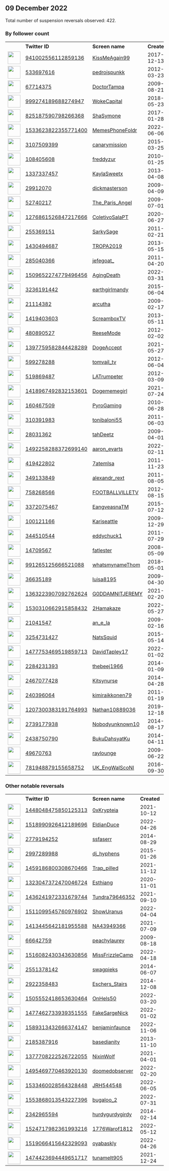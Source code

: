 
## 09 December 2022
Total number of suspension reversals observed: 422.

### By follower count
<table><tr><th></th><th align="left">Twitter ID</th><th align="left">Screen name</th>
<th align="left">Created</th><th align="left">Status</th><th align="left">Suspended</th><th align="left">Followers</th>
<tr><td><a href="https://pbs.twimg.com/profile_images/1455207188981555204/rR9GAXTY_normal.jpg"><img src="https://pbs.twimg.com/profile_images/1455207188981555204/rR9GAXTY_normal.jpg" width="40px" height="40px" align="center"/></a></td><td><a href="https://twitter.com/intent/user?user_id=941002556112859136">941002556112859136</a></td><td><a href="https://twitter.com/KissMeAgain99">KissMeAgain99</a></td><td>2017-12-13</td><td align="center"></td><td>2022-09-23</td><td>247025</td></tr>
<tr><td><a href="https://abs.twimg.com/sticky/default_profile_images/default_profile_normal.png"><img src="https://abs.twimg.com/sticky/default_profile_images/default_profile_normal.png" width="40px" height="40px" align="center"/></a></td><td><a href="https://twitter.com/intent/user?user_id=533697616">533697616</a></td><td><a href="https://twitter.com/pedroispunkk">pedroispunkk</a></td><td>2012-03-23</td><td align="center"></td><td></td><td>80215</td></tr>
<tr><td><a href="https://pbs.twimg.com/profile_images/1625200758978146304/4EHIdmgf_normal.jpg"><img src="https://pbs.twimg.com/profile_images/1625200758978146304/4EHIdmgf_normal.jpg" width="40px" height="40px" align="center"/></a></td><td><a href="https://twitter.com/intent/user?user_id=67714375">67714375</a></td><td><a href="https://twitter.com/DoctorTampa">DoctorTampa</a></td><td>2009-08-21</td><td align="center"></td><td></td><td>59004</td></tr>
<tr><td><a href="https://pbs.twimg.com/profile_images/1273319766225272832/IPWNNme6_normal.jpg"><img src="https://pbs.twimg.com/profile_images/1273319766225272832/IPWNNme6_normal.jpg" width="40px" height="40px" align="center"/></a></td><td><a href="https://twitter.com/intent/user?user_id=999274189688274947">999274189688274947</a></td><td><a href="https://twitter.com/WokeCapital">WokeCapital</a></td><td>2018-05-23</td><td align="center"></td><td></td><td>41940</td></tr>
<tr><td><a href="https://pbs.twimg.com/profile_images/1602212029456125952/xXpKM0D3_normal.jpg"><img src="https://pbs.twimg.com/profile_images/1602212029456125952/xXpKM0D3_normal.jpg" width="40px" height="40px" align="center"/></a></td><td><a href="https://twitter.com/intent/user?user_id=825187590798266368">825187590798266368</a></td><td><a href="https://twitter.com/ShaSymone">ShaSymone</a></td><td>2017-01-28</td><td align="center"></td><td></td><td>33981</td></tr>
<tr><td><a href="https://pbs.twimg.com/profile_images/1668986633180401666/TiaWMvZL_normal.jpg"><img src="https://pbs.twimg.com/profile_images/1668986633180401666/TiaWMvZL_normal.jpg" width="40px" height="40px" align="center"/></a></td><td><a href="https://twitter.com/intent/user?user_id=1533623822355771400">1533623822355771400</a></td><td><a href="https://twitter.com/MemesPhoneFoldr">MemesPhoneFoldr</a></td><td>2022-06-06</td><td align="center"></td><td>2022-09-05</td><td>28830</td></tr>
<tr><td><a href="https://pbs.twimg.com/profile_images/876730611683086336/6GNIJunB_normal.jpg"><img src="https://pbs.twimg.com/profile_images/876730611683086336/6GNIJunB_normal.jpg" width="40px" height="40px" align="center"/></a></td><td><a href="https://twitter.com/intent/user?user_id=3107509399">3107509399</a></td><td><a href="https://twitter.com/canarymission">canarymission</a></td><td>2015-03-25</td><td align="center"></td><td>2022-12-08</td><td>28571</td></tr>
<tr><td><a href="https://pbs.twimg.com/profile_images/512772477563305984/j5pnCZZy_normal.jpeg"><img src="https://pbs.twimg.com/profile_images/512772477563305984/j5pnCZZy_normal.jpeg" width="40px" height="40px" align="center"/></a></td><td><a href="https://twitter.com/intent/user?user_id=108405608">108405608</a></td><td><a href="https://twitter.com/freddyzur">freddyzur</a></td><td>2010-01-25</td><td align="center"></td><td>2022-11-24</td><td>27238</td></tr>
<tr><td><a href="https://pbs.twimg.com/profile_images/1626273480655208453/FVYFNhgO_normal.jpg"><img src="https://pbs.twimg.com/profile_images/1626273480655208453/FVYFNhgO_normal.jpg" width="40px" height="40px" align="center"/></a></td><td><a href="https://twitter.com/intent/user?user_id=1337337457">1337337457</a></td><td><a href="https://twitter.com/KaylaSweetx">KaylaSweetx</a></td><td>2013-04-08</td><td align="center"></td><td></td><td>27159</td></tr>
<tr><td><a href="https://pbs.twimg.com/profile_images/130045270/dickhead-shirt_normal.jpg"><img src="https://pbs.twimg.com/profile_images/130045270/dickhead-shirt_normal.jpg" width="40px" height="40px" align="center"/></a></td><td><a href="https://twitter.com/intent/user?user_id=29912070">29912070</a></td><td><a href="https://twitter.com/dickmasterson">dickmasterson</a></td><td>2009-04-09</td><td align="center"></td><td></td><td>26721</td></tr>
<tr><td><a href="https://pbs.twimg.com/profile_images/1489564165/image_normal.jpg"><img src="https://pbs.twimg.com/profile_images/1489564165/image_normal.jpg" width="40px" height="40px" align="center"/></a></td><td><a href="https://twitter.com/intent/user?user_id=52740217">52740217</a></td><td><a href="https://twitter.com/The_Paris_Angel">The_Paris_Angel</a></td><td>2009-07-01</td><td align="center"></td><td></td><td>26252</td></tr>
<tr><td><a href="https://pbs.twimg.com/profile_images/1555608242427936770/0V2M-ih5_normal.jpg"><img src="https://pbs.twimg.com/profile_images/1555608242427936770/0V2M-ih5_normal.jpg" width="40px" height="40px" align="center"/></a></td><td><a href="https://twitter.com/intent/user?user_id=1276861526847217666">1276861526847217666</a></td><td><a href="https://twitter.com/ColetivoSalaPT">ColetivoSalaPT</a></td><td>2020-06-27</td><td align="center"></td><td>2022-09-16</td><td>24105</td></tr>
<tr><td><a href="https://pbs.twimg.com/profile_images/1531425314886193152/o41f7jZB_normal.jpg"><img src="https://pbs.twimg.com/profile_images/1531425314886193152/o41f7jZB_normal.jpg" width="40px" height="40px" align="center"/></a></td><td><a href="https://twitter.com/intent/user?user_id=255369151">255369151</a></td><td><a href="https://twitter.com/SarkySage">SarkySage</a></td><td>2011-02-21</td><td align="center"></td><td>2022-09-20</td><td>22177</td></tr>
<tr><td><a href="https://pbs.twimg.com/profile_images/1662047621651787776/2jhmFYf9_normal.jpg"><img src="https://pbs.twimg.com/profile_images/1662047621651787776/2jhmFYf9_normal.jpg" width="40px" height="40px" align="center"/></a></td><td><a href="https://twitter.com/intent/user?user_id=1430494687">1430494687</a></td><td><a href="https://twitter.com/TROPA2019">TROPA2019</a></td><td>2013-05-15</td><td align="center"></td><td>2022-11-24</td><td>22107</td></tr>
<tr><td><a href="https://pbs.twimg.com/profile_images/1662675486563004416/Anmpb7yN_normal.jpg"><img src="https://pbs.twimg.com/profile_images/1662675486563004416/Anmpb7yN_normal.jpg" width="40px" height="40px" align="center"/></a></td><td><a href="https://twitter.com/intent/user?user_id=285040366">285040366</a></td><td><a href="https://twitter.com/jefegoat_">jefegoat_</a></td><td>2011-04-20</td><td align="center"></td><td>2022-03-26</td><td>21791</td></tr>
<tr><td><a href="https://pbs.twimg.com/profile_images/1591572666204540928/ziphlkli_normal.png"><img src="https://pbs.twimg.com/profile_images/1591572666204540928/ziphlkli_normal.png" width="40px" height="40px" align="center"/></a></td><td><a href="https://twitter.com/intent/user?user_id=1509652274779496456">1509652274779496456</a></td><td><a href="https://twitter.com/AgingDeath">AgingDeath</a></td><td>2022-03-31</td><td align="center"></td><td>2022-11-27</td><td>18169</td></tr>
<tr><td><a href="https://pbs.twimg.com/profile_images/1663296694824443904/Ujf0cfLd_normal.jpg"><img src="https://pbs.twimg.com/profile_images/1663296694824443904/Ujf0cfLd_normal.jpg" width="40px" height="40px" align="center"/></a></td><td><a href="https://twitter.com/intent/user?user_id=3236191442">3236191442</a></td><td><a href="https://twitter.com/earthgirlmandy">earthgirlmandy</a></td><td>2015-06-04</td><td align="center"></td><td>2022-12-05</td><td>17927</td></tr>
<tr><td><a href="https://pbs.twimg.com/profile_images/1056225141183692800/4cKqgFgb_normal.jpg"><img src="https://pbs.twimg.com/profile_images/1056225141183692800/4cKqgFgb_normal.jpg" width="40px" height="40px" align="center"/></a></td><td><a href="https://twitter.com/intent/user?user_id=21114382">21114382</a></td><td><a href="https://twitter.com/arcutha">arcutha</a></td><td>2009-02-17</td><td align="center"></td><td>2022-10-29</td><td>17846</td></tr>
<tr><td><a href="https://pbs.twimg.com/profile_images/1664711839798767617/22mxVCgN_normal.jpg"><img src="https://pbs.twimg.com/profile_images/1664711839798767617/22mxVCgN_normal.jpg" width="40px" height="40px" align="center"/></a></td><td><a href="https://twitter.com/intent/user?user_id=1419403603">1419403603</a></td><td><a href="https://twitter.com/ScreamboxTV">ScreamboxTV</a></td><td>2013-05-11</td><td align="center"></td><td>2022-12-01</td><td>17447</td></tr>
<tr><td><a href="https://pbs.twimg.com/profile_images/1668143366368903175/gi3hUQNd_normal.jpg"><img src="https://pbs.twimg.com/profile_images/1668143366368903175/gi3hUQNd_normal.jpg" width="40px" height="40px" align="center"/></a></td><td><a href="https://twitter.com/intent/user?user_id=480890527">480890527</a></td><td><a href="https://twitter.com/ReeseMode">ReeseMode</a></td><td>2012-02-02</td><td align="center"></td><td></td><td>16589</td></tr>
<tr><td><a href="https://pbs.twimg.com/profile_images/1637652263651930112/ToFFAc09_normal.jpg"><img src="https://pbs.twimg.com/profile_images/1637652263651930112/ToFFAc09_normal.jpg" width="40px" height="40px" align="center"/></a></td><td><a href="https://twitter.com/intent/user?user_id=1397759582844428289">1397759582844428289</a></td><td><a href="https://twitter.com/DogeAccept">DogeAccept</a></td><td>2021-05-27</td><td align="center"></td><td>2022-12-05</td><td>13736</td></tr>
<tr><td><a href="https://pbs.twimg.com/profile_images/1657095655083368453/Kf26NMql_normal.jpg"><img src="https://pbs.twimg.com/profile_images/1657095655083368453/Kf26NMql_normal.jpg" width="40px" height="40px" align="center"/></a></td><td><a href="https://twitter.com/intent/user?user_id=599278288">599278288</a></td><td><a href="https://twitter.com/tomvail_tv">tomvail_tv</a></td><td>2012-06-04</td><td align="center"></td><td></td><td>13430</td></tr>
<tr><td><a href="https://pbs.twimg.com/profile_images/1074376525498114049/Gx7_xsyC_normal.jpg"><img src="https://pbs.twimg.com/profile_images/1074376525498114049/Gx7_xsyC_normal.jpg" width="40px" height="40px" align="center"/></a></td><td><a href="https://twitter.com/intent/user?user_id=519869487">519869487</a></td><td><a href="https://twitter.com/LATrumpeter">LATrumpeter</a></td><td>2012-03-09</td><td align="center"></td><td>2022-10-29</td><td>12145</td></tr>
<tr><td><a href="https://pbs.twimg.com/profile_images/1507341477240000515/gorjTQs9_normal.jpg"><img src="https://pbs.twimg.com/profile_images/1507341477240000515/gorjTQs9_normal.jpg" width="40px" height="40px" align="center"/></a></td><td><a href="https://twitter.com/intent/user?user_id=1418967492832153601">1418967492832153601</a></td><td><a href="https://twitter.com/Dogememegirl">Dogememegirl</a></td><td>2021-07-24</td><td align="center"></td><td>2022-12-05</td><td>9924</td></tr>
<tr><td><a href="https://pbs.twimg.com/profile_images/1354889270482399235/qA_1FaLO_normal.jpg"><img src="https://pbs.twimg.com/profile_images/1354889270482399235/qA_1FaLO_normal.jpg" width="40px" height="40px" align="center"/></a></td><td><a href="https://twitter.com/intent/user?user_id=160467509">160467509</a></td><td><a href="https://twitter.com/PyroGaming">PyroGaming</a></td><td>2010-06-28</td><td align="center"></td><td></td><td>9363</td></tr>
<tr><td><a href="https://pbs.twimg.com/profile_images/1648779937501814787/5NWQzdoj_normal.jpg"><img src="https://pbs.twimg.com/profile_images/1648779937501814787/5NWQzdoj_normal.jpg" width="40px" height="40px" align="center"/></a></td><td><a href="https://twitter.com/intent/user?user_id=310391983">310391983</a></td><td><a href="https://twitter.com/tonibaloni55">tonibaloni55</a></td><td>2011-06-03</td><td align="center"></td><td></td><td>8871</td></tr>
<tr><td><a href="https://pbs.twimg.com/profile_images/1895933365/Obama_baby2_normal.jpg"><img src="https://pbs.twimg.com/profile_images/1895933365/Obama_baby2_normal.jpg" width="40px" height="40px" align="center"/></a></td><td><a href="https://twitter.com/intent/user?user_id=28031362">28031362</a></td><td><a href="https://twitter.com/tahDeetz">tahDeetz</a></td><td>2009-04-01</td><td align="center"></td><td></td><td>7297</td></tr>
<tr><td><a href="https://pbs.twimg.com/profile_images/1568450431378145283/Ssf1pza-_normal.jpg"><img src="https://pbs.twimg.com/profile_images/1568450431378145283/Ssf1pza-_normal.jpg" width="40px" height="40px" align="center"/></a></td><td><a href="https://twitter.com/intent/user?user_id=1492258288372699140">1492258288372699140</a></td><td><a href="https://twitter.com/aaron_evarts">aaron_evarts</a></td><td>2022-02-11</td><td align="center"></td><td>2022-10-12</td><td>6742</td></tr>
<tr><td><a href="https://pbs.twimg.com/profile_images/1649692256855531520/BdcSAxQw_normal.jpg"><img src="https://pbs.twimg.com/profile_images/1649692256855531520/BdcSAxQw_normal.jpg" width="40px" height="40px" align="center"/></a></td><td><a href="https://twitter.com/intent/user?user_id=419422802">419422802</a></td><td><a href="https://twitter.com/7atemIsa">7atemIsa</a></td><td>2011-11-23</td><td align="center"></td><td>2022-12-04</td><td>6633</td></tr>
<tr><td><a href="https://pbs.twimg.com/profile_images/1670569253840330760/a7HJzqIw_normal.jpg"><img src="https://pbs.twimg.com/profile_images/1670569253840330760/a7HJzqIw_normal.jpg" width="40px" height="40px" align="center"/></a></td><td><a href="https://twitter.com/intent/user?user_id=349133849">349133849</a></td><td><a href="https://twitter.com/alexandr_rext">alexandr_rext</a></td><td>2011-08-05</td><td align="center"></td><td>2022-11-08</td><td>6392</td></tr>
<tr><td><a href="https://pbs.twimg.com/profile_images/1093266416369844224/viPyqUma_normal.jpg"><img src="https://pbs.twimg.com/profile_images/1093266416369844224/viPyqUma_normal.jpg" width="40px" height="40px" align="center"/></a></td><td><a href="https://twitter.com/intent/user?user_id=758268566">758268566</a></td><td><a href="https://twitter.com/FOOTBALLVILLETV">FOOTBALLVILLETV</a></td><td>2012-08-15</td><td align="center"></td><td></td><td>6352</td></tr>
<tr><td><a href="https://pbs.twimg.com/profile_images/1525831504256913408/ZSabxCvY_normal.jpg"><img src="https://pbs.twimg.com/profile_images/1525831504256913408/ZSabxCvY_normal.jpg" width="40px" height="40px" align="center"/></a></td><td><a href="https://twitter.com/intent/user?user_id=3372075467">3372075467</a></td><td><a href="https://twitter.com/EangveasnaTM">EangveasnaTM</a></td><td>2015-07-12</td><td align="center"></td><td>2022-11-08</td><td>6078</td></tr>
<tr><td><a href="https://pbs.twimg.com/profile_images/1608967405547704321/yUCKW4TK_normal.jpg"><img src="https://pbs.twimg.com/profile_images/1608967405547704321/yUCKW4TK_normal.jpg" width="40px" height="40px" align="center"/></a></td><td><a href="https://twitter.com/intent/user?user_id=100121166">100121166</a></td><td><a href="https://twitter.com/Kariseattle">Kariseattle</a></td><td>2009-12-29</td><td align="center"></td><td></td><td>5964</td></tr>
<tr><td><a href="https://pbs.twimg.com/profile_images/962620041026924544/TwyUHFcR_normal.jpg"><img src="https://pbs.twimg.com/profile_images/962620041026924544/TwyUHFcR_normal.jpg" width="40px" height="40px" align="center"/></a></td><td><a href="https://twitter.com/intent/user?user_id=344510544">344510544</a></td><td><a href="https://twitter.com/eddychuck1">eddychuck1</a></td><td>2011-07-29</td><td align="center"></td><td></td><td>5745</td></tr>
<tr><td><a href="https://pbs.twimg.com/profile_images/1302311952430108674/K6_yZU48_normal.jpg"><img src="https://pbs.twimg.com/profile_images/1302311952430108674/K6_yZU48_normal.jpg" width="40px" height="40px" align="center"/></a></td><td><a href="https://twitter.com/intent/user?user_id=14709567">14709567</a></td><td><a href="https://twitter.com/fatlester">fatlester</a></td><td>2008-05-09</td><td align="center"></td><td>2022-10-29</td><td>5334</td></tr>
<tr><td><a href="https://pbs.twimg.com/profile_images/1058634977393311744/e-hGmmr0_normal.jpg"><img src="https://pbs.twimg.com/profile_images/1058634977393311744/e-hGmmr0_normal.jpg" width="40px" height="40px" align="center"/></a></td><td><a href="https://twitter.com/intent/user?user_id=991265125666521088">991265125666521088</a></td><td><a href="https://twitter.com/whatsmynameThom">whatsmynameThom</a></td><td>2018-05-01</td><td align="center"></td><td>2022-12-03</td><td>4538</td></tr>
<tr><td><a href="https://pbs.twimg.com/profile_images/1410920271909900290/bs0vz9vG_normal.jpg"><img src="https://pbs.twimg.com/profile_images/1410920271909900290/bs0vz9vG_normal.jpg" width="40px" height="40px" align="center"/></a></td><td><a href="https://twitter.com/intent/user?user_id=36635189">36635189</a></td><td><a href="https://twitter.com/luisa8195">luisa8195</a></td><td>2009-04-30</td><td align="center"></td><td>2022-10-29</td><td>4265</td></tr>
<tr><td><a href="https://pbs.twimg.com/profile_images/1673756189463552012/rmsYkb2u_normal.jpg"><img src="https://pbs.twimg.com/profile_images/1673756189463552012/rmsYkb2u_normal.jpg" width="40px" height="40px" align="center"/></a></td><td><a href="https://twitter.com/intent/user?user_id=1363223907092762624">1363223907092762624</a></td><td><a href="https://twitter.com/G0DDAMNITJEREMY">G0DDAMNITJEREMY</a></td><td>2021-02-20</td><td align="center"></td><td>2022-03-23</td><td>4167</td></tr>
<tr><td><a href="https://pbs.twimg.com/profile_images/1555199964451676161/UO7RDEXu_normal.jpg"><img src="https://pbs.twimg.com/profile_images/1555199964451676161/UO7RDEXu_normal.jpg" width="40px" height="40px" align="center"/></a></td><td><a href="https://twitter.com/intent/user?user_id=1530310662915858432">1530310662915858432</a></td><td><a href="https://twitter.com/2Hamakaze">2Hamakaze</a></td><td>2022-05-27</td><td align="center">🚫</td><td>2022-12-03</td><td>4166</td></tr>
<tr><td><a href="https://pbs.twimg.com/profile_images/1603722056171937794/D2lj7Ory_normal.jpg"><img src="https://pbs.twimg.com/profile_images/1603722056171937794/D2lj7Ory_normal.jpg" width="40px" height="40px" align="center"/></a></td><td><a href="https://twitter.com/intent/user?user_id=21041547">21041547</a></td><td><a href="https://twitter.com/an_e_la">an_e_la</a></td><td>2009-02-16</td><td align="center">🔒👋</td><td></td><td>4069</td></tr>
<tr><td><a href="https://pbs.twimg.com/profile_images/1135283313902542855/kAa0EeOt_normal.png"><img src="https://pbs.twimg.com/profile_images/1135283313902542855/kAa0EeOt_normal.png" width="40px" height="40px" align="center"/></a></td><td><a href="https://twitter.com/intent/user?user_id=3254731427">3254731427</a></td><td><a href="https://twitter.com/NatsSquid">NatsSquid</a></td><td>2015-05-14</td><td align="center"></td><td></td><td>3645</td></tr>
<tr><td><a href="https://pbs.twimg.com/profile_images/1634765178918273024/13_2NKfJ_normal.jpg"><img src="https://pbs.twimg.com/profile_images/1634765178918273024/13_2NKfJ_normal.jpg" width="40px" height="40px" align="center"/></a></td><td><a href="https://twitter.com/intent/user?user_id=1477753469519859713">1477753469519859713</a></td><td><a href="https://twitter.com/DavidTapley17">DavidTapley17</a></td><td>2022-01-02</td><td align="center">🚫</td><td>2022-12-07</td><td>3493</td></tr>
<tr><td><a href="https://pbs.twimg.com/profile_images/948176568983179266/A0mSTor0_normal.jpg"><img src="https://pbs.twimg.com/profile_images/948176568983179266/A0mSTor0_normal.jpg" width="40px" height="40px" align="center"/></a></td><td><a href="https://twitter.com/intent/user?user_id=2284231393">2284231393</a></td><td><a href="https://twitter.com/thebeej1966">thebeej1966</a></td><td>2014-01-09</td><td align="center"></td><td></td><td>3491</td></tr>
<tr><td><a href="https://pbs.twimg.com/profile_images/674290201057878016/IwHmZFl2_normal.jpg"><img src="https://pbs.twimg.com/profile_images/674290201057878016/IwHmZFl2_normal.jpg" width="40px" height="40px" align="center"/></a></td><td><a href="https://twitter.com/intent/user?user_id=2467077428">2467077428</a></td><td><a href="https://twitter.com/Kitsynurse">Kitsynurse</a></td><td>2014-04-28</td><td align="center"></td><td></td><td>3428</td></tr>
<tr><td><a href="https://pbs.twimg.com/profile_images/1232054082812207105/4WDOwGw4_normal.jpg"><img src="https://pbs.twimg.com/profile_images/1232054082812207105/4WDOwGw4_normal.jpg" width="40px" height="40px" align="center"/></a></td><td><a href="https://twitter.com/intent/user?user_id=240396064">240396064</a></td><td><a href="https://twitter.com/kimiraikkonen79">kimiraikkonen79</a></td><td>2011-01-19</td><td align="center"></td><td></td><td>3283</td></tr>
<tr><td><a href="https://pbs.twimg.com/profile_images/1385684618205175812/H1MZSJrB_normal.jpg"><img src="https://pbs.twimg.com/profile_images/1385684618205175812/H1MZSJrB_normal.jpg" width="40px" height="40px" align="center"/></a></td><td><a href="https://twitter.com/intent/user?user_id=1207300383191764993">1207300383191764993</a></td><td><a href="https://twitter.com/Nathan10889036">Nathan10889036</a></td><td>2019-12-18</td><td align="center"></td><td>2022-12-05</td><td>3254</td></tr>
<tr><td><a href="https://pbs.twimg.com/profile_images/1423181345463939075/7QfU3QBj_normal.jpg"><img src="https://pbs.twimg.com/profile_images/1423181345463939075/7QfU3QBj_normal.jpg" width="40px" height="40px" align="center"/></a></td><td><a href="https://twitter.com/intent/user?user_id=2739177938">2739177938</a></td><td><a href="https://twitter.com/Nobodyunknown10">Nobodyunknown10</a></td><td>2014-08-17</td><td align="center"></td><td>2022-10-29</td><td>3205</td></tr>
<tr><td><a href="https://pbs.twimg.com/profile_images/1302845991939223559/oH70wafu_normal.jpg"><img src="https://pbs.twimg.com/profile_images/1302845991939223559/oH70wafu_normal.jpg" width="40px" height="40px" align="center"/></a></td><td><a href="https://twitter.com/intent/user?user_id=2438750790">2438750790</a></td><td><a href="https://twitter.com/BukuDahsyatKu">BukuDahsyatKu</a></td><td>2014-04-11</td><td align="center"></td><td>2022-12-02</td><td>3204</td></tr>
<tr><td><a href="https://pbs.twimg.com/profile_images/533747495596486656/kEcvXV6-_normal.jpeg"><img src="https://pbs.twimg.com/profile_images/533747495596486656/kEcvXV6-_normal.jpeg" width="40px" height="40px" align="center"/></a></td><td><a href="https://twitter.com/intent/user?user_id=49670763">49670763</a></td><td><a href="https://twitter.com/raylounge">raylounge</a></td><td>2009-06-22</td><td align="center"></td><td></td><td>3202</td></tr>
<tr><td><a href="https://pbs.twimg.com/profile_images/1666203662010417152/kMn_UzJn_normal.jpg"><img src="https://pbs.twimg.com/profile_images/1666203662010417152/kMn_UzJn_normal.jpg" width="40px" height="40px" align="center"/></a></td><td><a href="https://twitter.com/intent/user?user_id=781948879155658752">781948879155658752</a></td><td><a href="https://twitter.com/UK_EngWalScoNI">UK_EngWalScoNI</a></td><td>2016-09-30</td><td align="center"></td><td>2022-09-23</td><td>3164</td></tr>
</table>

### Other notable reversals
<table><tr><th></th><th align="left">Twitter ID</th><th align="left">Screen name</th>
<th align="left">Created</th><th align="left">Status</th><th align="left">Suspended</th><th align="left">Followers</th>
<tr><td><a href="https://pbs.twimg.com/profile_images/1527057034922844161/vfMmAI-k_normal.jpg"><img src="https://pbs.twimg.com/profile_images/1527057034922844161/vfMmAI-k_normal.jpg" width="40px" height="40px" align="center"/></a></td><td><a href="https://twitter.com/intent/user?user_id=1448048475850125313">1448048475850125313</a></td><td><a href="https://twitter.com/0xKrypteia">0xKrypteia</a></td><td>2021-10-12</td><td align="center">🔒</td><td>2022-06-23</td><td>437</td></tr>
<tr><td><a href="https://pbs.twimg.com/profile_images/1599416544353722369/iqGJ-KwK_normal.jpg"><img src="https://pbs.twimg.com/profile_images/1599416544353722369/iqGJ-KwK_normal.jpg" width="40px" height="40px" align="center"/></a></td><td><a href="https://twitter.com/intent/user?user_id=1518990926412189696">1518990926412189696</a></td><td><a href="https://twitter.com/EldianDuce">EldianDuce</a></td><td>2022-04-26</td><td align="center"></td><td>2022-12-05</td><td>18</td></tr>
<tr><td><a href="https://pbs.twimg.com/profile_images/1362742169216421895/M2TNC-F6_normal.jpg"><img src="https://pbs.twimg.com/profile_images/1362742169216421895/M2TNC-F6_normal.jpg" width="40px" height="40px" align="center"/></a></td><td><a href="https://twitter.com/intent/user?user_id=2779194252">2779194252</a></td><td><a href="https://twitter.com/ssfaserr">ssfaserr</a></td><td>2014-08-29</td><td align="center"></td><td>2022-12-05</td><td>1277</td></tr>
<tr><td><a href="https://pbs.twimg.com/profile_images/1634750863280607232/L3mSpLOx_normal.jpg"><img src="https://pbs.twimg.com/profile_images/1634750863280607232/L3mSpLOx_normal.jpg" width="40px" height="40px" align="center"/></a></td><td><a href="https://twitter.com/intent/user?user_id=2997289988">2997289988</a></td><td><a href="https://twitter.com/dj_hyphens">dj_hyphens</a></td><td>2015-01-26</td><td align="center">🚫</td><td>2022-12-05</td><td>138</td></tr>
<tr><td><a href="https://pbs.twimg.com/profile_images/1597755513420369920/3l5WjLir_normal.jpg"><img src="https://pbs.twimg.com/profile_images/1597755513420369920/3l5WjLir_normal.jpg" width="40px" height="40px" align="center"/></a></td><td><a href="https://twitter.com/intent/user?user_id=1459186800308670466">1459186800308670466</a></td><td><a href="https://twitter.com/Trap_pilled">Trap_pilled</a></td><td>2021-11-12</td><td align="center">🚫</td><td>2022-12-06</td><td>156</td></tr>
<tr><td><a href="https://pbs.twimg.com/profile_images/1325584594503131144/HhVqVhAW_normal.jpg"><img src="https://pbs.twimg.com/profile_images/1325584594503131144/HhVqVhAW_normal.jpg" width="40px" height="40px" align="center"/></a></td><td><a href="https://twitter.com/intent/user?user_id=1323047372470046724">1323047372470046724</a></td><td><a href="https://twitter.com/Esthiang">Esthiang</a></td><td>2020-11-01</td><td align="center"></td><td>2022-12-08</td><td>1011</td></tr>
<tr><td><a href="https://pbs.twimg.com/profile_images/1595437292969238532/OsVo497U_normal.jpg"><img src="https://pbs.twimg.com/profile_images/1595437292969238532/OsVo497U_normal.jpg" width="40px" height="40px" align="center"/></a></td><td><a href="https://twitter.com/intent/user?user_id=1436241972331679744">1436241972331679744</a></td><td><a href="https://twitter.com/Tundra79646352">Tundra79646352</a></td><td>2021-09-10</td><td align="center">🚫</td><td>2022-11-28</td><td>281</td></tr>
<tr><td><a href="https://pbs.twimg.com/profile_images/1618708490209435658/Kh7kAajF_normal.jpg"><img src="https://pbs.twimg.com/profile_images/1618708490209435658/Kh7kAajF_normal.jpg" width="40px" height="40px" align="center"/></a></td><td><a href="https://twitter.com/intent/user?user_id=1511099545760976902">1511099545760976902</a></td><td><a href="https://twitter.com/ShowUranus">ShowUranus</a></td><td>2022-04-04</td><td align="center"></td><td>2022-12-02</td><td>881</td></tr>
<tr><td><a href="https://pbs.twimg.com/profile_images/1586882057157869571/ay0tqioc_normal.jpg"><img src="https://pbs.twimg.com/profile_images/1586882057157869571/ay0tqioc_normal.jpg" width="40px" height="40px" align="center"/></a></td><td><a href="https://twitter.com/intent/user?user_id=1413445642181955588">1413445642181955588</a></td><td><a href="https://twitter.com/NA43949366">NA43949366</a></td><td>2021-07-09</td><td align="center">🚫</td><td>2022-12-03</td><td>57</td></tr>
<tr><td><a href="https://pbs.twimg.com/profile_images/1119281677400854529/bdsqXZTy_normal.png"><img src="https://pbs.twimg.com/profile_images/1119281677400854529/bdsqXZTy_normal.png" width="40px" height="40px" align="center"/></a></td><td><a href="https://twitter.com/intent/user?user_id=66642759">66642759</a></td><td><a href="https://twitter.com/peachylaurey">peachylaurey</a></td><td>2009-08-18</td><td align="center"></td><td>2022-12-05</td><td>1861</td></tr>
<tr><td><a href="https://pbs.twimg.com/profile_images/1671319750981427201/CxHxxzNG_normal.jpg"><img src="https://pbs.twimg.com/profile_images/1671319750981427201/CxHxxzNG_normal.jpg" width="40px" height="40px" align="center"/></a></td><td><a href="https://twitter.com/intent/user?user_id=1516082430343630856">1516082430343630856</a></td><td><a href="https://twitter.com/MissFrizzleCamp">MissFrizzleCamp</a></td><td>2022-04-18</td><td align="center"></td><td>2022-12-05</td><td>864</td></tr>
<tr><td><a href="https://pbs.twimg.com/profile_images/1395925689975676928/WOQTCUXy_normal.jpg"><img src="https://pbs.twimg.com/profile_images/1395925689975676928/WOQTCUXy_normal.jpg" width="40px" height="40px" align="center"/></a></td><td><a href="https://twitter.com/intent/user?user_id=2551378142">2551378142</a></td><td><a href="https://twitter.com/swagpieks">swagpieks</a></td><td>2014-06-07</td><td align="center"></td><td>2022-12-05</td><td>258</td></tr>
<tr><td><a href="https://pbs.twimg.com/profile_images/1548586641031593984/Ovtnl3Vw_normal.jpg"><img src="https://pbs.twimg.com/profile_images/1548586641031593984/Ovtnl3Vw_normal.jpg" width="40px" height="40px" align="center"/></a></td><td><a href="https://twitter.com/intent/user?user_id=2922358483">2922358483</a></td><td><a href="https://twitter.com/Eschers_Stairs">Eschers_Stairs</a></td><td>2014-12-08</td><td align="center">👋</td><td>2022-11-26</td><td>74</td></tr>
<tr><td><a href="https://pbs.twimg.com/profile_images/1505566630905999360/SwKGBtEv_normal.jpg"><img src="https://pbs.twimg.com/profile_images/1505566630905999360/SwKGBtEv_normal.jpg" width="40px" height="40px" align="center"/></a></td><td><a href="https://twitter.com/intent/user?user_id=1505552418653630464">1505552418653630464</a></td><td><a href="https://twitter.com/OnHels50">OnHels50</a></td><td>2022-03-20</td><td align="center"></td><td>2022-12-04</td><td>1290</td></tr>
<tr><td><a href="https://pbs.twimg.com/profile_images/1673456988045574144/T6K7B8GM_normal.jpg"><img src="https://pbs.twimg.com/profile_images/1673456988045574144/T6K7B8GM_normal.jpg" width="40px" height="40px" align="center"/></a></td><td><a href="https://twitter.com/intent/user?user_id=1477462733939351555">1477462733939351555</a></td><td><a href="https://twitter.com/FakeSargeNick">FakeSargeNick</a></td><td>2022-01-02</td><td align="center"></td><td>2022-12-01</td><td>1219</td></tr>
<tr><td><a href="https://pbs.twimg.com/profile_images/1625658636201521152/piDi4MUk_normal.jpg"><img src="https://pbs.twimg.com/profile_images/1625658636201521152/piDi4MUk_normal.jpg" width="40px" height="40px" align="center"/></a></td><td><a href="https://twitter.com/intent/user?user_id=1589313432666374147">1589313432666374147</a></td><td><a href="https://twitter.com/benjaminfaunce">benjaminfaunce</a></td><td>2022-11-06</td><td align="center"></td><td>2022-12-05</td><td>176</td></tr>
<tr><td><a href="https://pbs.twimg.com/profile_images/1642263281514553344/PaEvm5tb_normal.jpg"><img src="https://pbs.twimg.com/profile_images/1642263281514553344/PaEvm5tb_normal.jpg" width="40px" height="40px" align="center"/></a></td><td><a href="https://twitter.com/intent/user?user_id=2185387916">2185387916</a></td><td><a href="https://twitter.com/basedianity">basedianity</a></td><td>2013-11-10</td><td align="center"></td><td>2022-12-06</td><td>152</td></tr>
<tr><td><a href="https://pbs.twimg.com/profile_images/1377718820958261250/BBZ0wgVw_normal.jpg"><img src="https://pbs.twimg.com/profile_images/1377718820958261250/BBZ0wgVw_normal.jpg" width="40px" height="40px" align="center"/></a></td><td><a href="https://twitter.com/intent/user?user_id=1377708222526722055">1377708222526722055</a></td><td><a href="https://twitter.com/NixinWolf">NixinWolf</a></td><td>2021-04-01</td><td align="center"></td><td>2022-12-05</td><td>2882</td></tr>
<tr><td><a href="https://pbs.twimg.com/profile_images/1662292545504972801/rbI7LQGL_normal.jpg"><img src="https://pbs.twimg.com/profile_images/1662292545504972801/rbI7LQGL_normal.jpg" width="40px" height="40px" align="center"/></a></td><td><a href="https://twitter.com/intent/user?user_id=1495469770463920130">1495469770463920130</a></td><td><a href="https://twitter.com/doomedobserver">doomedobserver</a></td><td>2022-02-20</td><td align="center"></td><td>2022-10-19</td><td>262</td></tr>
<tr><td><a href="https://pbs.twimg.com/profile_images/1533898835742932995/HVRBDQUM_normal.jpg"><img src="https://pbs.twimg.com/profile_images/1533898835742932995/HVRBDQUM_normal.jpg" width="40px" height="40px" align="center"/></a></td><td><a href="https://twitter.com/intent/user?user_id=1533460028564328448">1533460028564328448</a></td><td><a href="https://twitter.com/JRH544548">JRH544548</a></td><td>2022-06-05</td><td align="center"></td><td>2022-12-07</td><td>2045</td></tr>
<tr><td><a href="https://pbs.twimg.com/profile_images/1657355723502673920/EI0M47wJ_normal.jpg"><img src="https://pbs.twimg.com/profile_images/1657355723502673920/EI0M47wJ_normal.jpg" width="40px" height="40px" align="center"/></a></td><td><a href="https://twitter.com/intent/user?user_id=1553868013543227396">1553868013543227396</a></td><td><a href="https://twitter.com/bugaloo_2">bugaloo_2</a></td><td>2022-07-31</td><td align="center"></td><td>2022-12-05</td><td>1572</td></tr>
<tr><td><a href="https://pbs.twimg.com/profile_images/1425994885732225024/Mr6FNmQo_normal.jpg"><img src="https://pbs.twimg.com/profile_images/1425994885732225024/Mr6FNmQo_normal.jpg" width="40px" height="40px" align="center"/></a></td><td><a href="https://twitter.com/intent/user?user_id=2342965594">2342965594</a></td><td><a href="https://twitter.com/hurdygurdygirdy">hurdygurdygirdy</a></td><td>2014-02-14</td><td align="center"></td><td>2022-12-07</td><td>3</td></tr>
<tr><td><a href="https://pbs.twimg.com/profile_images/1524718243730100225/t0FqsjV6_normal.jpg"><img src="https://pbs.twimg.com/profile_images/1524718243730100225/t0FqsjV6_normal.jpg" width="40px" height="40px" align="center"/></a></td><td><a href="https://twitter.com/intent/user?user_id=1524717982361993216">1524717982361993216</a></td><td><a href="https://twitter.com/1776Warof1812">1776Warof1812</a></td><td>2022-05-12</td><td align="center"></td><td>2022-11-14</td><td>2054</td></tr>
<tr><td><a href="https://pbs.twimg.com/profile_images/1592298789007663104/GSYL-VxG_normal.jpg"><img src="https://pbs.twimg.com/profile_images/1592298789007663104/GSYL-VxG_normal.jpg" width="40px" height="40px" align="center"/></a></td><td><a href="https://twitter.com/intent/user?user_id=1519066415642329093">1519066415642329093</a></td><td><a href="https://twitter.com/oyabaskly">oyabaskly</a></td><td>2022-04-26</td><td align="center">🚫</td><td>2022-11-18</td><td>52</td></tr>
<tr><td><a href="https://pbs.twimg.com/profile_images/1493734280651968513/UmM4aiGe_normal.jpg"><img src="https://pbs.twimg.com/profile_images/1493734280651968513/UmM4aiGe_normal.jpg" width="40px" height="40px" align="center"/></a></td><td><a href="https://twitter.com/intent/user?user_id=1474423694449651717">1474423694449651717</a></td><td><a href="https://twitter.com/tunamelt905">tunamelt905</a></td><td>2021-12-24</td><td align="center"></td><td>2022-12-05</td><td>585</td></tr>
</table>
